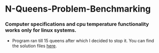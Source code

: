 # N-Queens-Problem-Benchmarking

### Computer specifications and cpu temperature functionality works only for linux systems.

- Program ran till 15 queens after which I decided to stop it. You can find the solution files [here](https://drive.google.com/drive/folders/1LdbMZ_OI5cdj1fIyIKuwRvCuuSWbqusW?usp=sharing).
  
